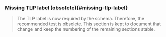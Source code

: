 ### Missing TLP label (obsolete){#missing-tlp-label}

> The TLP label is now required by the schema. Therefore, the recommended test is obsolete.
> This section is kept to document that change and keep the numbering of the remaining sections stable.
